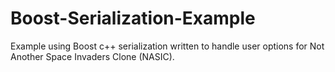 Boost-Serialization-Example
===========================

Example using Boost c++ serialization written to handle user options for Not Another Space Invaders Clone (NASIC).
